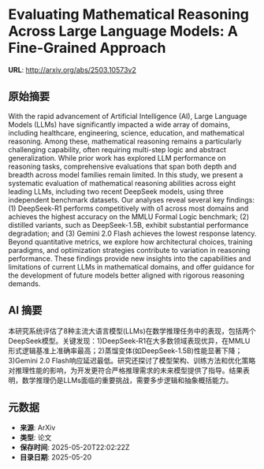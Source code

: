 # Evaluating Mathematical Reasoning Across Large Language Models: A Fine-Grained Approach

**URL**: http://arxiv.org/abs/2503.10573v2

## 原始摘要

With the rapid advancement of Artificial Intelligence (AI), Large Language
Models (LLMs) have significantly impacted a wide array of domains, including
healthcare, engineering, science, education, and mathematical reasoning. Among
these, mathematical reasoning remains a particularly challenging capability,
often requiring multi-step logic and abstract generalization. While prior work
has explored LLM performance on reasoning tasks, comprehensive evaluations that
span both depth and breadth across model families remain limited. In this
study, we present a systematic evaluation of mathematical reasoning abilities
across eight leading LLMs, including two recent DeepSeek models, using three
independent benchmark datasets. Our analyses reveal several key findings: (1)
DeepSeek-R1 performs competitively with o1 across most domains and achieves the
highest accuracy on the MMLU Formal Logic benchmark; (2) distilled variants,
such as DeepSeek-1.5B, exhibit substantial performance degradation; and (3)
Gemini 2.0 Flash achieves the lowest response latency. Beyond quantitative
metrics, we explore how architectural choices, training paradigms, and
optimization strategies contribute to variation in reasoning performance. These
findings provide new insights into the capabilities and limitations of current
LLMs in mathematical domains, and offer guidance for the development of future
models better aligned with rigorous reasoning demands.


## AI 摘要

本研究系统评估了8种主流大语言模型(LLMs)在数学推理任务中的表现，包括两个DeepSeek模型。关键发现：1)DeepSeek-R1在大多数领域表现优异，在MMLU形式逻辑基准上准确率最高；2)蒸馏变体(如DeepSeek-1.5B)性能显著下降；3)Gemini 2.0 Flash响应延迟最低。研究还探讨了模型架构、训练方法和优化策略对推理性能的影响，为开发更符合严格推理需求的未来模型提供了指导。结果表明，数学推理仍是LLMs面临的重要挑战，需要多步逻辑和抽象概括能力。

## 元数据

- **来源**: ArXiv
- **类型**: 论文
- **保存时间**: 2025-05-20T22:02:22Z
- **目录日期**: 2025-05-20
